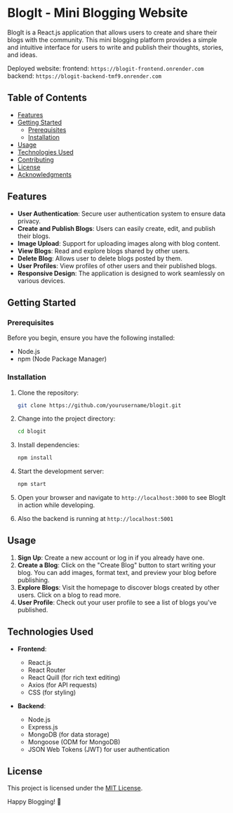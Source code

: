 # BlogIt - Mini Blogging Website

BlogIt is a React.js application that allows users to create and share their blogs with the community. This mini blogging platform provides a simple and intuitive interface for users to write and publish their thoughts, stories, and ideas.

Deployed website:
frontend: `https://blogit-frontend.onrender.com`
backend: `https://blogit-backend-tmf9.onrender.com`

## Table of Contents

- [Features](#features)
- [Getting Started](#getting-started)
  - [Prerequisites](#prerequisites)
  - [Installation](#installation)
- [Usage](#usage)
- [Technologies Used](#technologies-used)
- [Contributing](#contributing)
- [License](#license)
- [Acknowledgments](#acknowledgments)

## Features

- **User Authentication**: Secure user authentication system to ensure data privacy.
- **Create and Publish Blogs**: Users can easily create, edit, and publish their blogs.
- **Image Upload**: Support for uploading images along with blog content.
- **View Blogs**: Read and explore blogs shared by other users.
- **Delete Blog**: Allows user to delete blogs posted by them.
- **User Profiles**: View profiles of other users and their published blogs.
- **Responsive Design**: The application is designed to work seamlessly on various devices.

## Getting Started

### Prerequisites

Before you begin, ensure you have the following installed:

- Node.js
- npm (Node Package Manager)

### Installation

1. Clone the repository:

   ```bash
   git clone https://github.com/yourusername/blogit.git
   ```

2. Change into the project directory:

   ```bash
   cd blogit
   ```

3. Install dependencies:

   ```bash
   npm install
   ```

4. Start the development server:

   ```bash
   npm start
   ```

5. Open your browser and navigate to `http://localhost:3000` to see BlogIt in action while developing.
6. Also the backend is running at `http://localhost:5001`

## Usage

1. **Sign Up**: Create a new account or log in if you already have one.
2. **Create a Blog**: Click on the "Create Blog" button to start writing your blog. You can add images, format text, and preview your blog before publishing.
3. **Explore Blogs**: Visit the homepage to discover blogs created by other users. Click on a blog to read more.
4. **User Profile**: Check out your user profile to see a list of blogs you've published.

## Technologies Used

- **Frontend**:
  - React.js
  - React Router
  - React Quill (for rich text editing)
  - Axios (for API requests)
  - CSS (for styling)

- **Backend**:
  - Node.js
  - Express.js
  - MongoDB (for data storage)
  - Mongoose (ODM for MongoDB)
  - JSON Web Tokens (JWT) for user authentication

## License

This project is licensed under the [MIT License](LICENSE).

  
Happy Blogging! 🚀
